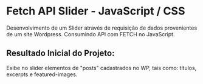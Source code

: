# Fetch API Slider - JavaScript / CSS 

Desenvolvimento de um Slider através de requisição de dados provenientes de um site Wordpress. Consumindo API com FETCH no JavaScript. 

## Resultado Inicial do Projeto:
Exibe no slider elementos de "posts" cadastrados no WP, tais como: títulos, excerpts e featured-images. 

```
